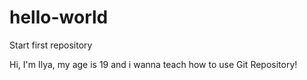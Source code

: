 # hello-world
Start first repository

Hi, I'm Ilya, my age is 19 and i wanna teach how to use Git Repository!
